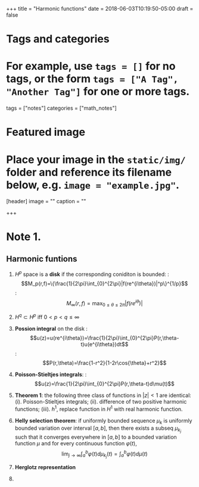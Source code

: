 +++
title = "Harmonic functions"
date = 2018-06-03T10:19:50-05:00
draft = false

# Tags and categories
# For example, use `tags = []` for no tags, or the form `tags = ["A Tag", "Another Tag"]` for one or more tags.
tags = ["notes"]
categories = ["math_notes"]

# Featured image
# Place your image in the `static/img/` folder and reference its filename below, e.g. `image = "example.jpg"`.
[header]
image = ""
caption = ""

+++

# Note 1.
## Harmonic funtions
1. $H^p$ space is a **disk** if the corresponding coniditon is bounded:
	:  $$M_p(r,f)=\{\frac{1}{2\pi}\int_{0}^{2\pi}|f(re^{i\theta})|^p\}^{1/p}$$
	: $$M_\infty(r,f)=\max_{0\leq \theta\leq 2\pi}|f(re^{i\theta})|$$

2. $H^q\subset H^p$ iff $0<p<q\leq \infty$
3. **Possion integral** on the disk
	: $$u(z)=u(re^{i\theta})=\frac{1}{2\pi}\int_{0}^{2\pi}P(r,\theta-t)u(e^{i\theta})dt$$
	: $$P(r,\theta)=\frac{1-r^2}{1-2r\cos{\theta}+r^2}$$
4. **Poisson-Stieltjes integrals**:
	: $$u(z)=\frac{1}{2\pi}\int_{0}^{2\pi}P(r,\theta-t)d\mu(t)$$
5. **Theorem 1**: the following three class of functions in $|z|<1$ are identical:
(i). Poisson-Stieltjes integrals;
(ii). difference of two positive harmonic functions;
(iii). $h^1$, replace function in $H^1$ with real harmonic function.
6. **Helly selection theorem**: if uniformly bounded sequence $\mu_{k}$ is uniformly bounded variation over interval $[a,b]$, then there exists a subseq $\mu_{k_j}$ such that it converges everywhere in $[a,b]$ to a bounded variation function $\mu$ and for every continuous function $\varphi(t)$,
$$\lim_{j\rightarrow\infty}\int_{a}^b\varphi(t)d\mu_{k_j}(t)=\int_a^b\varphi(t)d\mu(t)$$

7. **Herglotz representation**
8.
